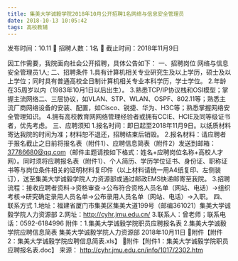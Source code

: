 ```yaml
---
title: 集美大学诚毅学院2018年10月公开招聘1名网络与信息安全管理员
date: 2018-10-13 10:05:42
tags: 高校教辅
---
```

发布时间：10.11   🌟   招聘人数：1名   🌈   截止时间：2018年11月9日
<!-- more -->
因工作需要，我院面向社会公开招聘，具体公告如下：
一、招聘岗位
网络与信息安全管理员1人;
二、招聘条件
1.具有计算机相关专业研究生及以上学历，硕士及以上学位；同时具有普通高校全日制计算机相关专业本科学历，学士学位。
2.年龄在35周岁以内（1983年10月1日以后出生）。
3.熟悉TCP/IP协议栈和OSI模型；掌握主流网络二、三层协议，如VLAN、STP、WLAN、OSPF、802.11等；熟悉主流厂商网络设备的安装、配置，如Cisco、锐捷、华为、H3C等；熟悉掌握网络安全管理知识。
4.拥有高校教育网网络管理经验者或拥有CCIE、HCIE及同等级证书者，优先考虑。
三、应聘须知
1.报名时间：即日起至2018年11月9日。以纸质材料寄达我院的时间为准；材料恕不退还，招聘结束后销毁。
2.报名材料：请应聘者于报名截止之日前将报名表（附件1）、应聘信息简表（附件2）发送到邮箱：37786680@qq.com（邮件主题请按如下格式：姓名+应聘岗位名称+高校人才网）。同时须将应聘报名表（附件1）、个人简历、学历学位证书、身份证、职称证书等与岗位条件相关的证明材料复印件（以上材料请统一用A4纸复印、左侧装订），送至集美大学诚毅学院人力资源部或通过邮政EMS快递邮寄至我院。
3.招聘流程：接收应聘者资料→资格审查→公布符合资格人员名单（网站、电话）→组织考核→研究确定录用人员名单→公布录用人员名单（网站、电话）→入职。
四、联系方式
1.地址：福建省厦门市集美区集美大道199号（邮编361021）集美大学诚毅学院人力资源部
2.网址：http://cyhr.jmu.edu.cn/
3.联系人：曾老师；联系电话：0592-6184996
附件：1.集美大学诚毅学院职员应聘报名表
2.集美大学诚毅学院应聘信息简表
集美大学诚毅学院人力资源部
2018年10月11日
附件【附件2：集美大学诚毅学院应聘信息简表.xls】
附件【附件1：集美大学诚毅学院职员应聘报名表.doc】
来源：
http://cyhr.jmu.edu.cn/info/1017/2302.htm
 